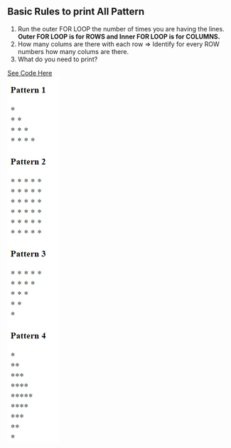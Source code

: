 <h2> Basic Rules to print All Pattern </h2>

<ol>
<li> Run the outer FOR LOOP the number of times you are having the lines. <b>Outer FOR LOOP is for ROWS and Inner FOR LOOP is for COLUMNS.</b> </li>
<li> How many colums are there with each row => Identify for every ROW numbers how many colums are there. </li>
<li> What do you need to print? </li>
</ol>

<a href="pattern/all_patterns.php"> See Code Here </a>
<br>
<img src="pattern/pattern.png" alt=pattern />
